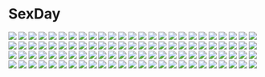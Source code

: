 # SexDay
![](https://konachan.com/image/4eaefda1cf2baaf3ee11cb2959b2707c/Konachan.com%20-%2019243%20rozen_maiden%20scan%20suigintou.jpg)
![](https://konachan.com/jpeg/9f63e021f0cffdb9e88c0b8433481afe/Konachan.com%20-%2095771%20green_eyes%20green_hair%20hatsune_miku%20long_hair%20twintails%20vocaloid.jpg)
![](https://konachan.com/jpeg/1d5ae70bcae8c06a0c4ac63211129a3d/Konachan.com%20-%2094439%20matsukawa_%28pale_scarlet%29%20star_driver%20you_marino%20you_mizuno.jpg)
![](https://konachan.com/image/baafaca20af47dff1ce579a8b8468a20/Konachan.com%20-%20181642%20black_hair%20brown_eyes%20headband%20kasumigaoka_utaha%20long_hair%20musha_sabu%20pantyhose%20saenai_heroine_no_sodatekata%20school_uniform%20skirt%20white.jpg)
![](https://konachan.com/image/669ef1e937f3d5d6b9db630079fa5b8c/Konachan.com%20-%20296184%20animal_ears%20bell%20drink%20flowers%20foxgirl%20green_eyes%20green_hair%20hatsune_miku%20kimono%20long_hair%20petals%20ribbons%20rope%20sake%20signed%20socks%20vocaloid.jpg)
![](https://konachan.com/image/fcac000497fee8683b9e3d864f126ae6/Konachan.com%20-%20144981%20blonde_hair%20bow%20dress%20hat%20kanzaki_maguro%20kirisame_marisa%20thighhighs%20touhou%20witch.jpg)
![](https://konachan.com/image/78bd19b0b7cb533a406af8f3f2189529/Konachan.com%20-%2098724%20animal_ears%20kyuubee%20mahou_shoujo_madoka_magica%20mitsuki%20red_eyes%20tail%20white_hair.jpg)
![](https://konachan.com/jpeg/8c16629e64244d14fcf5fd5889ff7aa5/Konachan.com%20-%20169860%20aqua_eyes%20black_hair%20breasts%20kirigaya_suguha%20nipples%20shirt_lift%20short_hair%20sword_art_online%20undressing%20wa_%28genryusui%29%20white.jpg)
![](https://konachan.com/jpeg/1b29f49696c417a93cda1e49e51b2eb7/Konachan.com%20-%20241148%20annin_doufu%20ichinose_shiki%20idolmaster%20idolmaster_cinderella_girls%20idolmaster_cinderella_girls_starlight_stage.jpg)
![](https://konachan.com/jpeg/ca567478ca298362369f23b682f5b4a5/Konachan.com%20-%20165304%20blonde_hair%20clouds%20ichii_yui%20kazenokaze%20kneehighs%20long_hair%20purple_eyes%20purple_hair%20red_eyes%20red_hair%20short_hair%20sky%20stockings%20yellow_eyes%20yuyushiki.jpg)
![](https://konachan.com/image/d7b3866357394cc1c8cd8a136deb8c1f/Konachan.com%20-%2019849%20brown_hair%20food%20fruit%20karin%20maaka_karin%20school_uniform.jpg)
![](https://konachan.com/jpeg/9bdeecf5c22f4b5f67d25d6cc21e0b29/Konachan.com%20-%20175385%20animal_ears%20breasts%20catgirl%20cleavage%20cygnus%20fana_arsim%20game_cg%20headband%20magicalic_sky_high%20purple_hair%20red_eyes%20whirlpool.jpg)
![](https://konachan.com/image/59ea93259d822bd36e56eab04a09dc86/Konachan.com%20-%20165952%20animal_ears%20catgirl%20group%20kaenbyou_rin%20komeiji_koishi%20komeiji_satori%20multiple_tails%20nogi_takayoshi%20pajamas%20sleeping%20tail%20touhou%20vampire.jpg)
![](https://konachan.com/image/ea0b35f935953aaae9a6543edcab9e76/Konachan.com%20-%2031943%20blush%20breasts%20censored%20favorite%20game_cg%20happy_margaret%21%20kokonoka%20penis%20purple_hair%20pussy_juice%20sex%20tsuwabuki_akira.jpg)
![](https://konachan.com/image/a9d4c48522ae73f027f747c10cb4ea34/Konachan.com%20-%20198329%20building%20car%20nobody%20original%20scenic%20signed%20torii%20tree%20wayne_chan.jpg)
![](https://konachan.com/jpeg/3ad72751c7766051a80c3afb1e920e75/Konachan.com%20-%20265180%20ass%20close%20dress%20front_wing%20game_cg%20ino%20momoiro_closet%20panties%20skirt_lift%20underwear%20upskirt.jpg)
![](https://konachan.com/jpeg/af832774d7fbd4af3862ede34b6870ef/Konachan.com%20-%20296508%20ass%20blue_eyes%20blush%20breasts%20green_hair%20japanese_clothes%20kochiya_sanae%20miko%20miyase_mahiro%20nipples%20panties%20panty_pull%20touhou%20underwear%20waifu2x.jpg)
![](https://konachan.com/jpeg/6cb55ed1f65501a1b214c7a6cd214ea9/Konachan.com%20-%20217032%20all_male%20brown_hair%20cropped%20glasses%20headphones%20k_%28anime%29%20male%20navel%20orange_hair%20rinkai%20undressing%20waifu2x%20water%20yata_misaki%20yellow_eyes.jpg)
![](https://konachan.com/image/7c21421e4f5b55c906295fd7519a8251/Konachan.com%20-%20123815%20boku_wa_tomodachi_ga_sukunai%20buriki%20butterfly%20close%20crying%20kashiwazaki_sena.jpg)
![](https://konachan.com/image/d0e7cb7cb679b179633e5f240e1a540f/Konachan.com%20-%20275886%20aqua_hair%20azur_lane%20bell%20blonde_hair%20blue_eyes%20bow%20cape%20christmas%20closers%20crossover%20dress%20loli%20long_hair%20purple_hair%20red_eyes%20signed%20twintails.jpg)
![](https://konachan.com/image/2a11ab3562abeda63bc3e26698390086/Konachan.com%20-%208259%20beach%20bikini%20swimsuit%20tagme.gif)
![](https://konachan.com/image/b8cbac34b043fcce9f5a83d1f30a18c1/Konachan.com%20-%20285196%20bikini%20breasts%20brown_eyes%20choker%20cleavage%20close%20nanami_yuuno%20original%20purple_hair%20sousouman%20swimsuit%20water%20wet.jpg)
![](https://konachan.com/jpeg/790427d6c82b8e7ceccbf38f5dcc72b8/Konachan.com%20-%2030778%20animal_ears%20bunnygirl%20inaba_tewi%20moon%20reisen_udongein_inaba%20touhou%20yuuki_tatsuya.jpg)
![](https://konachan.com/jpeg/f16d1a6e8c6ae9a4fdd4afab69ab35c9/Konachan.com%20-%20161615%20dragon%20kyurem%20pokemon%20purple_kecleon%20wings%20yellow_eyes.jpg)
![](https://konachan.com/jpeg/c8548092ecf1285bca3f56c9dbb52cb3/Konachan.com%20-%20266538%20bikini%20blush%20breasts%20cleavage%20green_eyes%20kurokawa_makoto%20long_hair%20navel%20purple_hair%20school_swimsuit%20swimsuit%20toujou_nozomi%20twintails.jpg)
![](https://konachan.com/image/566b313adacc5a35d7ba7b7e6c9efa3b/Konachan.com%20-%20219592%20bandaid%20brown_hair%20flowers%20gray_eyes%20hoodie%20original%20ryuuri_susuki%20short_hair%20shorts.jpg)
![](https://konachan.com/image/56edd3834b4dea64d2993c24a8706b52/Konachan.com%20-%208448%20close%20fate_%28series%29%20fate_stay_night%20illyasviel_von_einzbern%20vector.jpg)
![](https://konachan.com/image/ff187a8ea9a956b164a1e626e2eaf7ad/Konachan.com%20-%2054879%20ayanami_rei%20bikini%20breasts%20cleavage%20neon_genesis_evangelion%20school_swimsuit%20soryu_asuka_langley%20swimsuit%20underboob.jpg)
![](https://konachan.com/image/57afb16f5f034e08081bea56aba8c09a/Konachan.com%20-%20247371%20animal%20animal_ears%20blush%20catgirl%20fang%20fish%20kakao_rantan%20pantyhose%20purple_hair%20red_eyes%20school_uniform%20short_hair%20skirt%20tail%20tama_%28kancolle%29%20wink.jpg)
![](https://konachan.com/jpeg/d0c4d0d58ce5752e0aed14b4220c6a86/Konachan.com%20-%20257598%20black_hair%20blue_eyes%20blush%20breasts%20game_cg%20japanese_clothes%20kamiki_inori%20long_hair%20lovekami_-useless_goddess-%20male%20miko%20mizuno_sao%20pulltop%20short_hair.jpg)
![](https://konachan.com/image/1edd29d45975f72a1f8e64c738b502ee/Konachan.com%20-%2022598%20iwakura_lain%20serial_experiments_lain.jpg)
![](https://konachan.com/jpeg/faec1bab3cbcb9d285b461c7aab4640a/Konachan.com%20-%20155634%20blonde_hair%20blue_eyes%20jin_young-in%20scan%20tagme%20thighhighs.jpg)
![](https://konachan.com/image/09f5bd3a319917674e9f508587250f47/Konachan.com%20-%20136874%20kobayakawa_rinko%20love_plus%20mino_taro.jpg)
![](https://konachan.com/image/770a4e1ba28f0c97a96bb0b6066c2e8f/Konachan.com%20-%20205355%20hatsune_miku%20lococo%3Ap%20long_hair%20vocaloid.jpg)
![](https://konachan.com/jpeg/e5f210c52a2f7b69262448711e8fc59f/Konachan.com%20-%20263076%20anus%20aposine%20aqua_eyes%20ass%20barefoot%20blonde_hair%20blush%20long_hair%20new_game%21%20panties%20panty_pull%20pussy%20uncensored%20underwear%20yagami_kou.jpg)
![](https://konachan.com/jpeg/ea0f6fddc804955d2db646cc84cf695b/Konachan.com%20-%20259332%20ass%20barefoot%20blush%20censored%20fellatio%20fingering%20game_cg%20long_hair%20male%20panties%20panty_pull%20penis%20purple_eyes%20pussy%20skirt%20skirt_lift%20underwear.jpg)
![](https://konachan.com/image/f591babba938d70da96fe065354d9ef4/Konachan.com%20-%207267%20selendille_diana%20wiz_anniversary.jpg)
![](https://konachan.com/jpeg/7995d631d3f668d6245587f34aab6048/Konachan.com%20-%20204854%20akemi_homura%20akuma_homura%20izumi_bell%20mahou_shoujo_madoka_magica.jpg)
![](https://konachan.com/jpeg/db8b2c01b98dddea0585f14099d828ee/Konachan.com%20-%20153813%20elsword%20eve_%28elsword%29%20gray_hair%20long_hair%20scyze%20white%20wink%20yellow_eyes.jpg)
![](https://konachan.com/image/e7c2251ef009726a411086acbf50f536/Konachan.com%20-%2068662%20animal_ears%20black_hair%20catgirl%20elbow_gloves%20fate_%28series%29%20gloves%20kaleido_ruby%20long_hair%20scan%20skirt%20tail%20thighhighs%20tohsaka_rin%20twintails%20wings.jpg)
![](https://konachan.com/jpeg/57da466ace5b16578f62627920d9959a/Konachan.com%20-%20244453%20brown_hair%20building%20car%20city%20clouds%20hotechige%20long_hair%20petals%20scenic%20sky.jpg)
![](https://konachan.com/jpeg/719699b4d8fb7540fe3fe58716f4fbba/Konachan.com%20-%2097734%20dress%20flowers%20headphones%20nine_09%20pantyhose%20tagme%20umbrella.jpg)
![](https://konachan.com/image/3368a31de3b97d914e0a880a62032f45/Konachan.com%20-%20121438%20blue_eyes%20blue_hair%20kaku_seiga%20lzh%20touhou.jpg)
![](https://konachan.com/image/5ecf7ffc5dd2916b8b0704b4167c0656/Konachan.com%20-%20160960%20blush%20breasts%20ibara_kasen%20nipples%20red_eyes%20red_hair%20reiha%20sex%20touhou.jpg)
![](https://konachan.com/jpeg/092a3acc58d07a69b054c0fca30ca568/Konachan.com%20-%20213786%20akabeisoft3%20blue_eyes%20blue_hair%20clouds%20game_cg%20nojiri_tokako%20ponytail%20sorairo_innocent%20unasaka_ryou.jpg)
![](https://konachan.com/image/7e92855b88668d7e891c1929b0482ef1/Konachan.com%20-%20151880%20breasts%20nipples%20nopan%20original%20usagihime.jpg)
![](https://konachan.com/image/ae2bb827516f445e513f9a571d9a76c6/Konachan.com%20-%2054735%20brown_hair%20tagme.jpg)
![](https://konachan.com/image/7c34548743ce2835920552cd8cc7d4c8/Konachan.com%20-%20130795%20kotegawa_yui%20lala_satalin_deviluke%20run_elsie_jewelria%20sairenji_haruna%20swimsuit%20to_love_ru%20yabuki_kentarou.jpg)
![](https://konachan.com/jpeg/b127eafc92a894abe9158b67c694e147/Konachan.com%20-%2071856%20metroid%20samus_aran.jpg)
![](https://konachan.com/image/bd2d3131569590bc7e343e379a4e800a/Konachan.com%20-%2039082%20brown_hair%20dress%20kamikita_komari%20little_busters%21%20na-ga%20natsume_rin%20skirt%20yellow.jpg)
![](https://konachan.com/jpeg/1e1c560aa41ef8203f381c997dfb03cb/Konachan.com%20-%20200929%20bed%20blonde_hair%20blush%20bondage%20breasts%20game_cg%20green_eyes%20kobuichi%20male%20nipples%20nopan%20open_shirt%20pussy%20pussy_juice%20spread_legs%20uncensored%20yuzusoft.jpg)
![](https://konachan.com/image/75e04e6b02d78a0811dc621e522aa83e/Konachan.com%20-%20201958%20animal%20aoin_%28omegaboost%29%20armor%20bird%20black_hair%20book%20cage%20crown%20food%20fruit%20long_hair%20original%20purple_eyes%20sword%20underboob%20weapon.jpg)
![](https://konachan.com/image/7b0605fd60b7d610342185d70c169ff2/Konachan.com%20-%20121860%20asakura_masatoki%20blonde_hair%20bow%20hat%20long_hair%20purple_eyes%20touhou%20tree%20yakumo_yukari.jpg)
![](https://konachan.com/jpeg/feea3bc256c53f54c94f93aee6225a70/Konachan.com%20-%20193088%20ass%20bed%20blush%20breasts%20brown_hair%20censored%20cube%20game_cg%20kantoku%20long_hair%20naked_shirt%20nipples%20no_bra%20penis%20sex%20togawa_mayuu.jpg)
![](https://konachan.com/image/94656900967c56a2984ac8b3e6a77748/Konachan.com%20-%2010526%20akashi_yuuna%20izumi_ako%20mahou_sensei_negima%20okochi_akira%20sasaki_makie.jpg)
![](https://konachan.com/image/d0ebec50e9a3532dafbc6fc123b3b4be/Konachan.com%20-%2014632%20ayanami_rei%20logo%20nagisa_kaworu%20neon_genesis_evangelion%20polychromatic%20red_eyes.jpg)
![](https://konachan.com/image/e3cb9d0078b14f2feec6bf925892912e/Konachan.com%20-%2075882%20bed%20brown_hair%20dressing%20green_eyes%20itou_hinako%20kantoku%20long_hair%20natsu_no_ame%20panties%20scan%20thighhighs%20underwear.jpg)
![](https://konachan.com/image/22a48707c329be3f3ae3b1c202a1f4fe/Konachan.com%20-%2080124%20animal%20cat%20futaki_kanata%20inohara_masato%20kurugaya_yuiko%20naoe_riki%20natsume_rin%20nishizono_mio%20saigusa_haruka%20school_uniform%20sennen_suisei%20tokido_saya.jpg)
![](https://konachan.com/image/e3fd8eb60cdc13935f9a726cf14f7848/Konachan.com%20-%20225368%20aliasing%20bikini%20blush%20breasts%20cleavage%20long_hair%20matoi_%28pso2%29%20milkpanda%20navel%20phantasy_star%20phantasy_star_online%20red_eyes%20sky%20swimsuit%20white_hair.jpg)
![](https://konachan.com/image/309a869c8bc9f26b77ee1da9d315d4e1/Konachan.com%20-%20179558%20black_hair%20blue_eyes%20christmas%20hat%20kneehighs%20mizushina_minato%20original%20ribbons%20santa_costume%20santa_hat%20short_hair%20snow%20tree%20winter.jpg)
![](https://konachan.com/jpeg/338d64f244699280621cbe68548872ff/Konachan.com%20-%20140086%20barefoot%20bath%20black_hair%20blush%20choker%20drink%20eiyuu_senki%20game_cg%20ishikawa_goemon_%28eiyuu_senki%29%20nude%20oyari_ashito%20ponytail%20sake%20water%20yellow_eyes.jpg)
![](https://konachan.com/image/a0443044bc23289493b0a12de00d2403/Konachan.com%20-%2049159%20kushieda_minori%20maid%20toradora.jpg)
![](https://konachan.com/image/4e2f9617986c59f29c6b7db21626aebe/Konachan.com%20-%2065615%20animal_ears%20ass%20blue_eyes%20tail.jpg)
![](https://konachan.com/jpeg/e709fd44742c2ae66f16c19d80ba1d59/Konachan.com%20-%20253303%20aqua_eyes%20black_hair%20blush%20breasts%20brown_hair%20flat_chest%20gray_eyes%20group%20long_hair%20nipples%20nude%20shinya%20shirobako%20short_hair%20twintails%20wet%20yano_erika.jpg)
![](https://konachan.com/jpeg/3b0749bbc615100505b576df808ee535/Konachan.com%20-%20145399%20alcot%20amamoto_rui%20game_cg%20loli%20naka_no_hito_nado_inai%20narumi_yuu.jpg)
![](https://konachan.com/image/f4a687dda1ddcee2edc1364ecdd0a8f2/Konachan.com%20-%2031572%20barefoot%20blonde_hair%20blue_eyes%20blush%20censored%20favorite%20footjob%20game_cg%20kokonoka%20panties%20penis%20rindou_saki%20spread_legs%20twintails%20underwear.jpg)
![](https://konachan.com/image/6b6b6e24bc41c41115a6d7a37922f792/Konachan.com%20-%20126131%20akiyama_mio%20hirasawa_yui%20k-on%21%20kotobuki_tsumugi%20nakano_azusa%20nude%20shinama%20tagme%20tainaka_ritsu.jpg)
![](https://konachan.com/jpeg/3f72250dda43455e28050434417fe85b/Konachan.com%20-%20135772%20juuyonkou%20moon%20original%20reflection%20scenic%20sky%20stars.jpg)
![](https://konachan.com/image/dac84122fd9c4e3e505804c29ceef63e/Konachan.com%20-%20288734%20animal%20bou_nin%20building%20cat%20forest%20grass%20green%20original%20polychromatic%20scenic%20tree.jpg)
![](https://konachan.com/image/362f13051b8abc550adad3dee49af59f/Konachan.com%20-%2013665%20asakura_kazumi%20camera%20mahou_sensei_negima%20phone.jpg)
![](https://konachan.com/image/07d0b569fc004c4b8e0f963f43cb3686/Konachan.com%20-%2027500%20furude_rika%20higurashi_no_naku_koro_ni%20ryuuguu_rena.jpg)
![](https://konachan.com/jpeg/1801999c217cae1265b3e9090964b194/Konachan.com%20-%20275016%20barefoot%20blonde_hair%20breasts%20fang%20fire%20g_otto%20long_hair%20nipples%20nopan%20pubic_hair%20red_eyes%20sakata_nemuno%20touhou.jpg)
![](https://konachan.com/jpeg/8b8da13890f4e929c92057e4ba941634/Konachan.com%20-%20304969%202girls%20animal_ears%20arknights%20blush%20breasts%20brown_eyes%20catgirl%20cropped%20gray_hair%20long_hair%20navel%20nipples%20nude%20ponytail%20tail%20thighhighs%20yellow_eyes.jpg)
![](https://konachan.com/image/e16d0a83d76b78bef0ac1a92a3ca59d0/Konachan.com%20-%20195407%20anthropomorphism%20ass%20destroyer_hime%20hat%20kantai_collection%20leung_ka_che%20long_hair%20nopan%20pink_eyes%20sideboob%20skirt%20skirt_lift%20white_hair.jpg)
![](https://konachan.com/image/c8c131c70af5e968213d289afab30603/Konachan.com%20-%20305747%20akai_haato%20aqua_eyes%20bikini%20blonde_hair%20breasts%20cleavage%20gray%20hololive%20konkito%20long_hair%20swimsuit%20underboob.jpg)
![](https://konachan.com/jpeg/aa7e9b7173b0ed2514432e6e223e00db/Konachan.com%20-%20256469%20ass%20gloves%20hat%20kedama_milk%20long_hair%20no_bra%20panties%20patchouli_knowledge%20purple_eyes%20purple_hair%20thighhighs%20topless%20touhou%20underwear.jpg)
![](https://konachan.com/jpeg/92f760058d6d2b44f30b656bde54d810/Konachan.com%20-%206132%204chan%20animal%20cat%20koiwai_yotsuba%20longcat%20moot%20wt_snacks%20yotsubato%21.jpg)
![](https://konachan.com/image/8991a57cbaa9e95a6924728b63370ef8/Konachan.com%20-%2094969%20hatsune_miku%20kagamine_rin%20koyuiko%20microphone%20vocaloid.jpg)
![](https://konachan.com/jpeg/63138ccee9b00551bdc9d292a094e687/Konachan.com%20-%20229807%20black_hair%20blonde_hair%20blue_hair%20kasa_list%20kneehighs%20kurosawa_dia%20long_hair%20matsuura_kanan%20ohara_mari%20ponytail%20school_uniform%20short_hair.jpg)
![](https://konachan.com/jpeg/044f4113ddf406c81b8a3143578e9408/Konachan.com%20-%20132028%20game_cg%20karasuma_shizuku%20kimishima_ao%20miyama_mizuki%20otome_ga_tsumugu_koi_no_canvas.jpg)
![](https://konachan.com/image/ed6c37f1334e0b3f7b388839f15b2639/Konachan.com%20-%2084677%20breasts%20cc%20code_geass%20elbow_gloves%20gloves%20green_hair%20lelouch_lamperouge%20long_hair%20male%20nipples%20shirt_lift%20thighhighs%20underwear%20uniform.jpg)
![](https://konachan.com/image/93827d336d9875016dea29a9d290a29f/Konachan.com%20-%20121856%20animal%20blue_hair%20bow%20breasts%20building%20cat%20choker%20collar%20fire%20food%20group%20hat%20long_hair%20male%20necklace%20pink_hair%20red_hair%20scarf%20skirt%20sword%20tail%20weapon.jpg)
![](https://konachan.com/image/e542e7ed31327dfcce14f23b52329359/Konachan.com%20-%20295865%20animal%20animal_ears%20bikini%20black_hair%20blush%20breasts%20dark_skin%20horse%20karna%20long_hair%20male%20parody%20pink_hair%20purple_hair%20short_hair%20swimsuit%20water%20weapon.jpg)
![](https://konachan.com/image/a692a133613600e55dfbbb98ea54df5e/Konachan.com%20-%2040637%20disgaea%20etna%20flonne%20pointed_ears.jpg)
![](https://konachan.com/jpeg/fe757b2d708336439289fe002127acf1/Konachan.com%20-%20282953%20blush%20brown_hair%20game_cg%20green_eyes%20loli%20onii-chan_kiss_no_junbi_wa_mada_desu_ka%3F%20popsicle%20sakura_misaki_%28artist%29%20seguchi_saya%20short_hair.jpg)
![](https://konachan.com/image/2e4352f58da67aba001cec98740d29fe/Konachan.com%20-%20182857%20anthropomorphism%20black_hair%20brown_eyes%20elbow_gloves%20gloves%20headband%20kantai_collection%20long_hair%20mirre%20nagato_%28kancolle%29%20navel.jpg)
![](https://konachan.com/jpeg/8c040a743fe3105ce5d16d4a1f8ac116/Konachan.com%20-%20292407%20barefoot%20bicolored_eyes%20building%20city%20clouds%20dress%20onineko%20original%20robot%20sky%20water%20white_hair%20wings.jpg)
![](https://konachan.com/image/0e32c73185234636fd22f7625b2dfd03/Konachan.com%20-%20129135%20blonde_hair%20blush%20breasts%20denpaken_pochi%20nipples%20no_bra%20tagme.jpg)
![](https://konachan.com/image/5e15791fc03af64583a1296ef56b3f35/Konachan.com%20-%2016974%20aquaplus%20duplicate%20kawata_hisashi%20leaf%20lucy_maria_misora%20to_heart%20to_heart_2.jpg)
![](https://konachan.com/image/cd00dfc27ae18366a99a7be28b4c7157/Konachan.com%20-%20176699%20butterfly%20feathers%20ia%20kagayan1096%20vocaloid.jpg)
![](https://konachan.com/image/ee9d370ad378ba69f282bcb877042b25/Konachan.com%20-%2023684%20brown_hair%20byousoku_5_centimetre%20car%20cherry_blossoms%20flowers%20petals%20shinkai_makoto%20shinohara_akari%20short_hair%20toono_takaki%20tree.jpg)
![](https://konachan.com/jpeg/a19e224a7a7cd33a65d4e5eec7ea5bab/Konachan.com%20-%20172380%20blush%20breasts%20brown_eyes%20brown_hair%20navel%20nipples%20nude%20original%20tianlluo.jpg)
![](https://konachan.com/image/5208d43a3f6dbd821845f3697836b082/Konachan.com%20-%2068472%20hatsune_miku%20polychromatic%20twintails%20vocaloid.jpg)
![](https://konachan.com/image/798e58a7f3ea1bec40ff1b8e59465932/Konachan.com%20-%2014802%20beramode%20hyung-tae_kim%20war_of_genesis_3%20white.jpg)
![](https://konachan.com/image/286e8252c5374529be925f62d801e120/Konachan.com%20-%2049632%20aisaka_taiga%20takasu_ryuuji%20toradora.jpg)
![](https://konachan.com/image/9d552d8d256f6e848a5f6303a478349c/Konachan.com%20-%2027794%20ikkitousen%20sonsaku_hakufu.jpg)
![](https://konachan.com/jpeg/72746045fa34d7d5fdf48320e29ccfc8/Konachan.com%20-%20260821%202girls%20bed%20brown_eyes%20brown_hair%20candy%20chocolate%20food%20green_eyes%20hoodie%20idolmaster%20mirimo01%20necklace%20short_hair%20shoujo_ai%20skirt%20tada_riina.jpg)
![](https://konachan.com/image/7278f868852f14053e7153a3b8347f0a/Konachan.com%20-%20146577%20black_hair%20blue_eyes%20boots%20elbow_gloves%20fire%20gloves%20long_hair%20na_young_lee%20original%20thighhighs%20white_hair.jpg)
![](https://konachan.com/image/9c83493cbf88dd65296711e141e81849/Konachan.com%20-%2029261%20aria_vancleef%20black_hair%20dress%20kaya_xavier%20landscape%20littlewitch%20lolita_fashion%20long_hair%20oyari_ashito%20pink_hair%20scenic%20short_hair%20twintails.jpg)
![](https://konachan.com/image/aff857712d47b78b3a6653c710a9cfb0/Konachan.com%20-%20191873%20crossover%20super_smash_bros..jpg)
